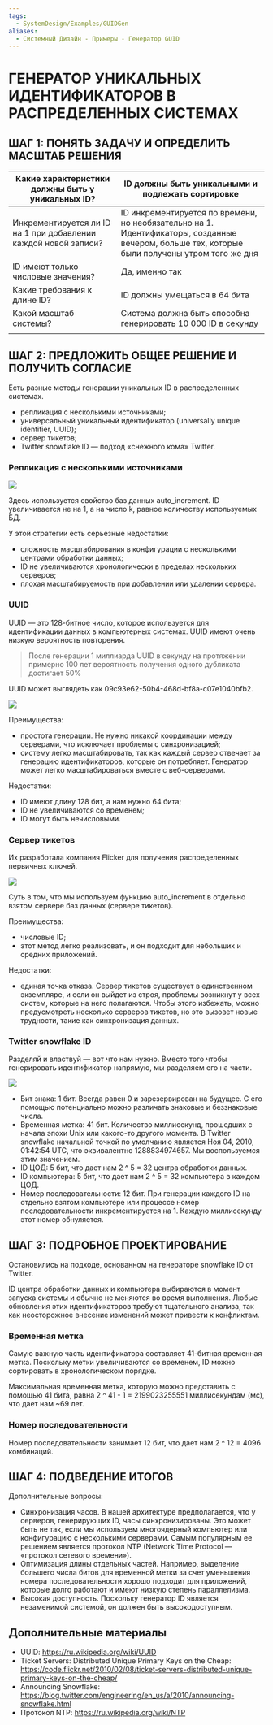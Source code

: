 ```yaml
---
tags:
  - SystemDesign/Examples/GUIDGen
aliases:
  - Системный Дизайн - Примеры - Генератор GUID
---
```

# ГЕНЕРАТОР УНИКАЛЬНЫХ ИДЕНТИФИКАТОРОВ В РАСПРЕДЕЛЕННЫХ СИСТЕМАХ

## ШАГ 1: ПОНЯТЬ ЗАДАЧУ И ОПРЕДЕЛИТЬ МАСШТАБ РЕШЕНИЯ


| Какие характеристики должны быть у уникальных ID?               | ID должны быть уникальными и подлежать сортировке                                                                                             |
| --------------------------------------------------------------- | --------------------------------------------------------------------------------------------------------------------------------------------- |
| Инкрементируется ли ID на 1 при добавлении каждой новой записи? | ID инкрементируется по времени, но необязательно на 1. Идентификаторы, созданные вечером, больше тех, которые были получены утром того же дня |
| ID имеют только числовые значения?                              | Да, именно так                                                                                                                                |
| Какие требования к длине ID?                                    | ID должны умещаться в 64 бита                                                                                                                 |
| Какой масштаб системы?                                          | Система должна быть способна генерировать 10 000 ID в секунду                                                                                 |
|                                                                 |                                                                                                                                               |

## ШАГ 2: ПРЕДЛОЖИТЬ ОБЩЕЕ РЕШЕНИЕ И ПОЛУЧИТЬ СОГЛАСИЕ

Есть разные методы генерации уникальных ID в распределенных системах.

- репликация с несколькими источниками;
- универсальный уникальный идентификатор (universally unique identifier, UUID);
- сервер тикетов;
- Twitter snowflake ID — подход «снежного кома» Twitter.

### Репликация с несколькими источниками

![](./images/guid_01.png)

Здесь используется свойство баз данных auto_increment. ID увеличивается не на 1, а на число k, равное количеству используемых БД.

У этой стратегии есть серьезные недостатки:

- сложность масштабирования в конфигурации с несколькими центрами обработки данных;
- ID не увеличиваются хронологически в пределах нескольких серверов;
- плохая масштабируемость при добавлении или удалении сервера.

### UUID

UUID — это 128-битное число, которое используется для идентификации данных в компьютерных системах. UUID имеют очень низкую вероятность повторения.

> После генерации 1 миллиарда UUID в секунду на протяжении примерно 100 лет вероятность получения одного дубликата достигает 50%

UUID может выглядеть как 09c93e62-50b4-468d-bf8a-c07e1040bfb2.

![](./images/guid_02.png)

Преимущества:

- простота генерации. Не нужно никакой координации между серверами, что исключает проблемы с синхронизацией;
- систему легко масштабировать, так как каждый сервер отвечает за генерацию идентификаторов, которые он потребляет. Генератор может легко масштабироваться вместе с веб-серверами.

Недостатки:

- ID имеют длину 128 бит, а нам нужно 64 бита;
- ID не увеличиваются со временем;
- ID могут быть нечисловыми.

### Сервер тикетов

Их разработала компания Flicker для получения распределенных первичных ключей.

![](./images/guid_03.png)

Суть в том, что мы используем функцию auto_increment в отдельно взятом сервере баз данных (сервере тикетов).

Преимущества:

- числовые ID;
- этот метод легко реализовать, и он подходит для небольших и средних приложений.

Недостатки:

- единая точка отказа. Сервер тикетов существует в единственном экземпляре, и если он выйдет из строя, проблемы возникнут у всех систем, которые на него полагаются. Чтобы этого избежать, можно предусмотреть несколько серверов тикетов, но это вызовет новые трудности, такие как синхронизация данных.

### Twitter snowflake ID

Разделяй и властвуй — вот что нам нужно. Вместо того чтобы генерировать идентификатор напрямую, мы разделяем его на части.

![](./images/guid_04.png)

- Бит знака: 1 бит. Всегда равен 0 и зарезервирован на будущее. С его помощью потенциально можно различать знаковые и беззнаковые числа.
- Временная метка: 41 бит. Количество миллисекунд, прошедших с начала эпохи Unix или какого-то другого момента. В Twitter snowflake начальной точкой по умолчанию является Ноя 04, 2010, 01:42:54 UTC, что эквивалентно 1288834974657. Мы воспользуемся этим значением.
- ID ЦОД: 5 бит, что дает нам 2 ^ 5 = 32 центра обработки данных. 
- ID компьютера: 5 бит, что дает нам 2 ^ 5 = 32 компьютера в каждом ЦОД.
- Номер последовательности: 12 бит. При генерации каждого ID на отдельно взятом компьютере или процессе номер последовательности инкрементируется на 1. Каждую миллисекунду этот номер обнуляется.

## ШАГ 3: ПОДРОБНОЕ ПРОЕКТИРОВАНИЕ

Остановились на подходе, основанном на генераторе snowflake ID от Twitter.

ID центра обработки данных и компьютера выбираются в момент запуска системы и обычно не меняются во время выполнения. Любые обновления этих идентификаторов требуют тщательного анализа, так как неосторожное внесение изменений может привести к конфликтам.

### Временная метка

Самую важную часть идентификатора составляет 41-битная временная метка. Поскольку метки увеличиваются со временем, ID можно сортировать в хронологическом порядке.

Максимальная временная метка, которую можно представить с помощью 41 бита, равна 2 ^ 41 - 1 = 2199023255551 миллисекундам (мс), что дает нам ~69 лет.

### Номер последовательности

Номер последовательности занимает 12 бит, что дает нам 2 ^ 12 = 4096 комбинаций.

## ШАГ 4: ПОДВЕДЕНИЕ ИТОГОВ

Дополнительные вопросы:

- Синхронизация часов. В нашей архитектуре предполагается, что у серверов, генерирующих ID, часы синхронизированы. Это может быть не так, если мы используем многоядерный компьютер или конфигурацию с несколькими серверами. Самым популярным ее решением является протокол NTP (Network Time Protocol — «протокол сетевого времени»). 
- Оптимизация длины отдельных частей. Например, выделение большего числа битов для временной метки за счет уменьшения номера последовательности хорошо подходит для приложений, которые долго работают и имеют низкую степень параллелизма.
- Высокая доступность. Поскольку генератор ID является незаменимой системой, он должен быть высокодоступным.


## Дополнительные материалы

- UUID: https://ru.wikipedia.org/wiki/UUID
- Ticket Servers: Distributed Unique Primary Keys on the Cheap: https://code.flickr.net/2010/02/08/ticket-servers-distributed-unique-primary-keys-on-the-cheap/
- Announcing Snowflake: https://blog.twitter.com/engineering/en_us/a/2010/announcing-snowflake.html
- Протокол NTP: https://ru.wikipedia.org/wiki/NTP


